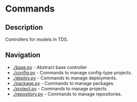 # Commands
## Description
Controllers for models in TDS.

## Navigation
* [./base.py](./base.py) -
Abstract base controller
* [./config.py](./deploy.py) -
Commands to manage config-type projects.
* [./deploy.py](./deploy.py) -
Commands to manage deployments.
* [./package.py](./package.py) -
Commands to manage packages.
* [./project.py](./project.py) -
Commands to manage projects.
* [./repository.py](./repository.py) -
Commands to manage repositories.
